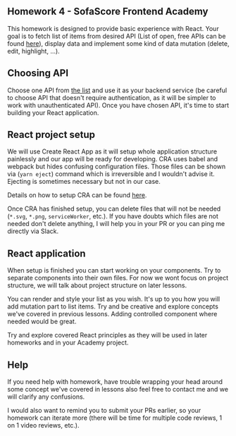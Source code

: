 ## Homework 4 - SofaScore Frontend Academy

This homework is designed to provide basic experience with React.
Your goal is to fetch list of items from desired API (List of open, free APIs can be found [here](https://github.com/public-apis/public-apis)), display data and implement some kind of data mutation (delete, edit, highlight, ...).

## Choosing API

Choose one API from [the list](https://github.com/public-apis/public-apis) and use it as your backend service (be careful to choose API that doesn't require authentication, as it will be simpler to work with unauthenticated API).
Once you have chosen API, it's time to start building your React application.

## React project setup

We will use Create React App as it will setup whole application structure painlessly and our app will be ready for developing. CRA uses babel and webpack but hides confusing configuration files. Those files can be shown via (`yarn eject`) command which is irreversible and I wouldn't advise it. Ejecting is sometimes necessary but not in our case.

Details on how to setup CRA can be found [here](https://github.com/facebook/create-react-app).

Once CRA has finished setup, you can delete files that will not be needed (`*.svg`, `*.png`, `serviceWorker`, etc.). If you have doubts which files are not needed don't delete anything, I will help you in your PR or you can ping me directly via Slack.

## React application

When setup is finished you can start working on your components. Try to separate components into their own files. For now we wont focus on project structure, we will talk about project structure on later lessons.

You can render and style your list as you wish. It's up to you how you will add mutation part to list items. Try and be creative and explore concepts we've covered in previous lessons. Adding controlled component where needed would be great.

Try and explore covered React principles as they will be used in later homeworks and in your Academy project.

## Help

If you need help with homework, have trouble wrapping your head around some concept we've covered in lessons also feel free to contact me and we will clarify any confusions.

I would also want to remind you to submit your PRs earlier, so your homework can iterate more (there will be time for multiple code reviews, 1 on 1 video reviews, etc.).

